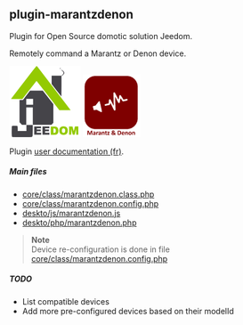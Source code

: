 ## plugin-marantzdenon

Plugin for Open Source domotic solution Jeedom.

Remotely command a Marantz or Denon device.

![Logo Jeedom](docs/assets/images/logo.png "Logo Jeedom")
![Logo plugin](docs/assets/logoplugin.png "Logo plugin")


Plugin [user documentation (fr)](docs/fr_FR/index.md).

##### Main files

- [core/class/marantzdenon.class.php](core/class/marantzdenon.class.php)
- [core/class/marantzdenon.config.php](core/class/marantzdenon.config.php)
- [deskto/js/marantzdenon.js](deskto/js/marantzdenon.js)
- [deskto/php/marantzdenon.php](deskto/php/marantzdenon.php)

> **Note**    
> Device re-configuration is done in file [core/class/marantzdenon.config.php](core/class/marantzdenon.config.php)

##### TODO

- List compatible devices
- Add more pre-configured devices based on their modelId
